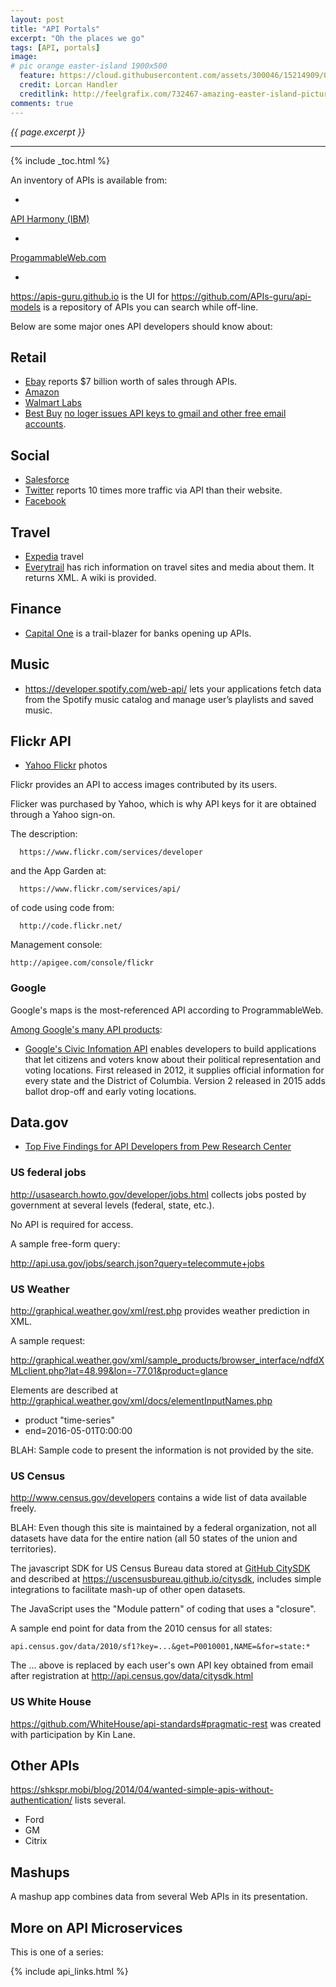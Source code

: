 ```yaml
---
layout: post
title: "API Portals"
excerpt: "Oh the places we go"
tags: [API, portals]
image:
# pic orange easter-island 1900x500
  feature: https://cloud.githubusercontent.com/assets/300046/15214909/071e94fc-180d-11e6-99c6-45034f907e42.jpg
  credit: Lorcan Handler
  creditlink: http://feelgrafix.com/732467-amazing-easter-island-pictures.html
comments: true
---
```

<i>{{ page.excerpt }}</i>
<hr />
{% include _toc.html %}

An inventory of APIs is available from:

   * <a target="_blank" href="https://apiharmony-open.mybluemix.net/">
  API Harmony (IBM)</a>

   * <a target="_blank" href="http://www.programmableweb.com/apis">
   ProgammableWeb.com</a> 

  * <a target="_blank" href="https://apis-guru.github.io/">
   https://apis-guru.github.io</a> is the UI for
   <a target="_blank" href="https://github.com/APIs-guru/api-models">
   https://github.com/APIs-guru/api-models</a>
   is a repository of APIs you can search while off-line.

Below are some major ones API developers should know about:

## Retail #

* <a target="_blank" href="https://go.developer.ebay.com/">
   Ebay</a> reports $7 billion worth of sales through APIs.

* <a target="_blank" href="https://developer.amazon.com/">
   Amazon</a>

* <a target="_blank" href="https://developer.walmartlabs.com/">
   Walmart Labs</a>

* <a target="_blank" href="https://developer.bestbuy.com/">
  Best Buy</a>
   <a target="_blank" href="https://medium.com/best-buy-developers/announcing-a-change-to-best-buy-s-api-access-b09afc4bc27a#.5d39skb3t">
   no loger issues API keys to gmail and other free email accounts</a>.


## Social #

* <a target="_blank" href="https://developer.salesforce.com/">
   Salesforce</a>

* <a target="_blank" href="">
   Twitter</a> reports 10 times more traffic via API than their website.

* <a target="_blank" href="https://developers.facebook.com/tools-and-support/">
   Facebook</a>

## Travel #

* <a target="_blank" href="http://developer.ean.com/">
   Expedia</a> travel

* <a target="_blank" href="http://www.everytrail.com/developer">
   Everytrail</a> has rich information on travel sites and media about them.
   It returns XML.
   A wiki is provided.

## Finance #

* <a target="_blank" href="https://developer.capitalone.com/">
   Capital One</a> is a trail-blazer for banks opening up APIs.


## Music #

* <a target="_blank" href="https://developer.spotify.com/web-api/">
   https://developer.spotify.com/web-api/</a>
   lets your applications fetch data from the Spotify music catalog and manage user’s playlists and saved music.


## Flickr API

* <a target="_blank" href="https://www.flickr.com/services/api/">
   Yahoo Flickr</a> photos

Flickr provides an API to access images contributed by its users.

Flicker was purchased by Yahoo, which is why API keys for it are obtained through a Yahoo sign-on.

The description:

      https://www.flickr.com/services/developer

and the App Garden at:

      https://www.flickr.com/services/api/

of code using code from:

      http://code.flickr.net/

Management console:

    http://apigee.com/console/flickr


### Google #

Google's maps is the most-referenced API according to ProgrammableWeb.

<a target="_blank" href="https://developers.google.com/products/">
  Among Google's many API products</a>:

* <a target="_blank" href="https://developers.google.com/civic-information/">
   Google's Civic Infomation API</a> 
   enables developers to build applications that let citizens and voters know about their political representation and voting locations.
   First released in 2012, it supplies official information for every state and the District of Columbia.
   Version 2 released in 2015 adds ballot drop-off and early voting locations.

## Data.gov #

   * <a target="_blank" href="http://www.digitalgov.gov/2015/04/29/the-api-briefing-top-five-findings-for-api-developers-from-pew-research-center/">
     Top Five Findings for API Developers from Pew Research Center</a>


### US federal jobs #

http://usasearch.howto.gov/developer/jobs.html
collects jobs posted by government at several levels (federal, state, etc.).

No API is required for access.

A sample free-form query:

   http://api.usa.gov/jobs/search.json?query=telecommute+jobs


### US Weather #

http://graphical.weather.gov/xml/rest.php
provides weather prediction in XML.

A sample request:

http://graphical.weather.gov/xml/sample_products/browser_interface/ndfdXMLclient.php?lat=48.99&lon=-77.01&product=glance

Elements are described at
http://graphical.weather.gov/xml/docs/elementInputNames.php

   * product "time-series"
   * end=2016-05-01T0:00:00

BLAH: Sample code to present the information is not provided by the site.


### US Census #

<a target="_blank" href="http://www.census.gov/developers">
http://www.census.gov/developers</a>
contains a wide list of data available freely.

BLAH: Even though this site is maintained by a federal organization,
not all datasets have data for the entire nation (all 50 states of the union
  and territories).

The javascript SDK for US Census Bureau data stored at
<a target="_blank" href="https://github.com/uscensusbureau/citysdk">
GitHub CitySDK</a>
and described at
<a target="_blank" href="https://uscensusbureau.github.io/citysdk">
https://uscensusbureau.github.io/citysdk</a>,
includes simple integrations to facilitate mash-up of other open datasets.

The JavaScript uses the "Module pattern" of coding that uses a "closure".

A sample end point for data from the 2010 census for all states:

```
api.census.gov/data/2010/sf1?key=...&get=P0010001,NAME=&for=state:*
```

The ... above is replaced by each user's own API key
obtained from email after registration at
<a target="_blank" href="http://api.census.gov/data/citysdk.html">
http://api.census.gov/data/citysdk.html</a>

### US White House #

<a target="_blank" href="https://github.com/WhiteHouse/api-standards#pragmatic-rest">
https://github.com/WhiteHouse/api-standards#pragmatic-rest</a>
was created with participation by Kin Lane.

## Other APIs #

https://shkspr.mobi/blog/2014/04/wanted-simple-apis-without-authentication/
lists several.

* Ford
* GM
* Citrix


## Mashups #

A mashup app combines data from several Web APIs in its presentation.





## More on API Microservices #

This is one of a series:

{% include api_links.html %}
